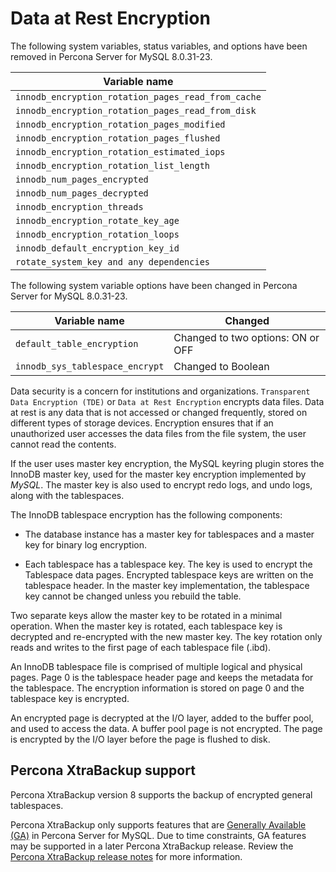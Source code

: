 # Data at Rest Encryption

The following system variables, status variables, and options have been removed in Percona Server for MySQL 8.0.31-23.

| Variable name                                    |
|--------------------------------------------------|
| `innodb_encryption_rotation_pages_read_from_cache` |
| `innodb_encryption_rotation_pages_read_from_disk`  |
| `innodb_encryption_rotation_pages_modified`        |
| `innodb_encryption_rotation_pages_flushed`         |
| `innodb_encryption_rotation_estimated_iops`        |
| `innodb_encryption_rotation_list_length`           |
| `innodb_num_pages_encrypted`                       |
| `innodb_num_pages_decrypted`                       |
| `innodb_encryption_threads`                        |
| `innodb_encryption_rotate_key_age`                 |
| `innodb_encryption_rotation_loops`                 |
| `innodb_default_encryption_key_id`                 |
| `rotate_system_key and any dependencies`           |


The following system variable options have been changed in Percona Server for MySQL 8.0.31-23.

| Variable name                                    | Changed              |
|--------------------------------------------------|-----------------------------------|
| `default_table_encryption`                         | Changed to two options: ON or OFF |
| `innodb_sys_tablespace_encrypt`                    | Changed to Boolean                |

Data security is a concern for institutions and organizations. `Transparent
Data Encryption (TDE)` or `Data at Rest Encryption` encrypts
data files. Data at rest is
any data that is not accessed or changed frequently, stored on different
types of storage devices. Encryption ensures that if an unauthorized user
accesses the data files from the file system, the user cannot read the contents.

If the user uses master key encryption, the MySQL keyring plugin stores the
InnoDB master key, used for the master key encryption implemented by *MySQL*.
The master key is also used to encrypt redo logs, and undo logs, along with the
tablespaces.

The InnoDB tablespace encryption has the following components:

* The database instance has a master key for tablespaces and a master key
for binary log encryption.

* Each tablespace has a tablespace key. The key is used to encrypt the
Tablespace data pages. Encrypted tablespace keys are written on
the tablespace header. In the master key implementation, the tablespace key
cannot be changed unless you rebuild the table.

Two separate keys allow the master key to be rotated in a minimal operation.
When the master key is rotated, each tablespace key is decrypted and
re-encrypted with the new master key. The key rotation only reads and writes to the first page of each tablespace file (.ibd).

An InnoDB tablespace file is comprised of multiple logical and physical pages.
Page 0 is the tablespace header page and keeps the metadata for the tablespace.
The encryption information is stored on page 0 and the tablespace key is
encrypted.

An encrypted page is decrypted at the I/O
layer, added to the buffer pool, and used to access the data. A buffer pool page is not encrypted. The page is encrypted by the I/O layer before the page is flushed to disk.

## Percona XtraBackup support

Percona XtraBackup version 8 supports the backup of encrypted general tablespaces. 

Percona XtraBackup only supports features that are [Generally Available (GA)](../glossary.md#general-availability-ga) in Percona Server for MySQL. Due to time constraints, GA features may be supported in a later Percona XtraBackup release. Review the [Percona XtraBackup release notes](https://docs.percona.com/percona-xtrabackup/8.0/release-notes.html) for more information.
